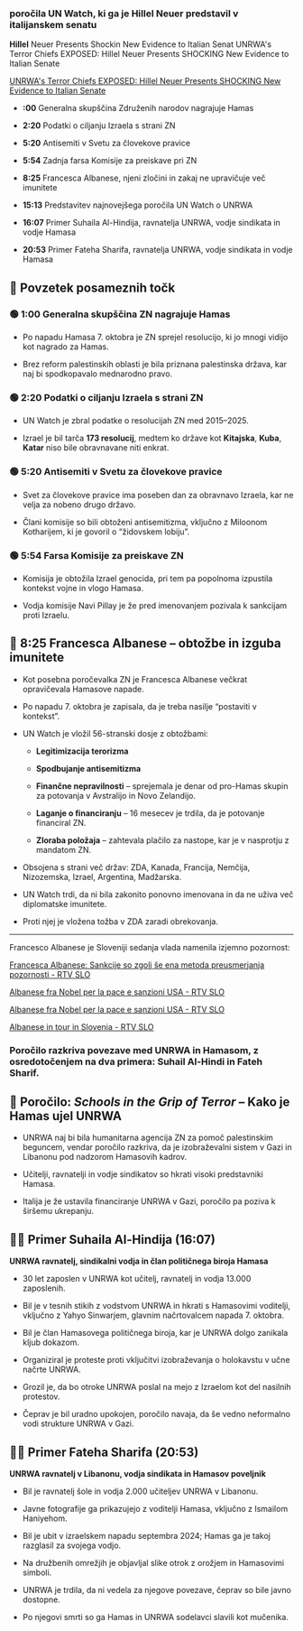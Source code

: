 ﻿### poročila UN Watch, ki ga je Hillel Neuer predstavil v italijanskem senatu

**Hillel** Neuer Presents Shockin New Evidence to Italian Senat
UNRWA's Terror Chiefs EXPOSED: Hillel Neuer Presents SHOCKING New Evidence to Italian Senate

[UNRWA's Terror Chiefs EXPOSED: Hillel Neuer Presents SHOCKING New Evidence to Italian Senate](https://www.youtube.com/watch?v=OP7gqQ5VK6o&t=898s)

-   **:00** Generalna skupščina Združenih narodov nagrajuje Hamas
    
-   **2:20** Podatki o ciljanju Izraela s strani ZN
    
-   **5:20** Antisemiti v Svetu za človekove pravice
    
-   **5:54** Zadnja farsa Komisije za preiskave pri ZN
    
-   **8:25** Francesca Albanese, njeni zločini in zakaj ne upravičuje več imunitete
    
-   **15:13** Predstavitev najnovejšega poročila UN Watch o UNRWA
    
-   **16:07** Primer Suhaila Al-Hindija, ravnatelja UNRWA, vodje sindikata in vodje Hamasa
    
-   **20:53** Primer Fateha Sharifa, ravnatelja UNRWA, vodje sindikata in vodje Hamasa

## 🧭 Povzetek posameznih točk

### 🟢 1:00 Generalna skupščina ZN nagrajuje Hamas

-   Po napadu Hamasa 7. oktobra je ZN sprejel resolucijo, ki jo mnogi vidijo kot nagrado za Hamas.
    
-   Brez reform palestinskih oblasti je bila priznana palestinska država, kar naj bi spodkopavalo mednarodno pravo.
    

### 🟢 2:20 Podatki o ciljanju Izraela s strani ZN

-   UN Watch je zbral podatke o resolucijah ZN med 2015–2025.
    
-   Izrael je bil tarča **173 resolucij**, medtem ko države kot **Kitajska**, **Kuba**, **Katar** niso bile 
   obravnavane niti enkrat.
    

### 🟢 5:20 Antisemiti v Svetu za človekove pravice

-   Svet za človekove pravice ima poseben dan za obravnavo Izraela, kar ne velja za nobeno drugo državo.
    
-   Člani komisije so bili obtoženi antisemitizma, vključno z Miloonom Kotharijem, ki je govoril o “židovskem lobiju”.
    

### 🟢 5:54 Farsa Komisije za preiskave ZN

-   Komisija je obtožila Izrael genocida, pri tem pa popolnoma izpustila kontekst vojne in vlogo Hamasa.
    
-   Vodja komisije Navi Pillay je že pred imenovanjem pozivala k sankcijam proti Izraelu.
    

## 🔴 8:25 Francesca Albanese – obtožbe in izguba imunitete

-   Kot posebna poročevalka ZN je Francesca Albanese večkrat opravičevala Hamasove napade.
    
-   Po napadu 7. oktobra je zapisala, da je treba nasilje “postaviti v kontekst”.
    
-   UN Watch je vložil 56-stranski dosje z obtožbami:
    
    -   **Legitimizacija terorizma**
        
    -   **Spodbujanje antisemitizma**
        
    -   **Finančne nepravilnosti** – sprejemala je denar od pro-Hamas skupin za potovanja v Avstralijo in Novo Zelandijo.
        
    -   **Laganje o financiranju** – 16 mesecev je trdila, da je potovanje financiral ZN.
        
    -   **Zloraba položaja** – zahtevala plačilo za nastope, kar je v nasprotju z mandatom ZN.
        
-   Obsojena s strani več držav: ZDA, Kanada, Francija, Nemčija, Nizozemska, Izrael, Argentina, Madžarska.
    
-   UN Watch trdi, da ni bila zakonito ponovno imenovana in da ne uživa več diplomatske imunitete.
    
-   Proti njej je vložena tožba v ZDA zaradi obrekovanja.

---
Francesco Albanese je Sloveniji sedanja vlada namenila izjemno pozornost:

[Francesca Albanese: Sankcije so zgolj še ena metoda preusmerjanja pozornosti - RTV SLO](https://www.rtvslo.si/svet/francesca-albanese-sankcije-so-zgolj-se-ena-metoda-preusmerjanja-pozornosti/751530)

[Albanese fra Nobel per la pace e sanzioni USA - RTV SLO](https://www.rtvslo.si/capodistria/radio-capodistria/notizie/slovenia/albanese-fra-nobel-per-la-pace-e-sanzioni-usa/751482)

[Albanese fra Nobel per la pace e sanzioni USA - RTV SLO](https://www.rtvslo.si/capodistria/radio-capodistria/notizie/slovenia/albanese-fra-nobel-per-la-pace-e-sanzioni-usa/751482)

[Albanese in tour in Slovenia - RTV SLO](https://www.rtvslo.si/capodistria/radio-capodistria/notizie/slovenia/albanese-in-tour-in-slovenia/751423)
 
### Poročilo razkriva povezave med UNRWA in Hamasom, z osredotočenjem na dva primera: Suhail Al-Hindi in Fateh Sharif.

## 📘 Poročilo: _Schools in the Grip of Terror_ – Kako je Hamas ujel UNRWA

-   UNRWA naj bi bila humanitarna agencija ZN za pomoč palestinskim beguncem, vendar poročilo razkriva, da je izobraževalni sistem v Gazi in Libanonu pod nadzorom Hamasovih kadrov.
    
-   Učitelji, ravnatelji in vodje sindikatov so hkrati visoki predstavniki Hamasa.
    
-   Italija je že ustavila financiranje UNRWA v Gazi, poročilo pa poziva k širšemu ukrepanju.
    

## 🧑‍🏫 Primer Suhaila Al-Hindija (16:07)

**UNRWA ravnatelj, sindikalni vodja in član političnega biroja Hamasa**

-   30 let zaposlen v UNRWA kot učitelj, ravnatelj in vodja 13.000 zaposlenih.
    
-   Bil je v tesnih stikih z vodstvom UNRWA in hkrati s Hamasovimi voditelji, vključno z Yahyo Sinwarjem, glavnim načrtovalcem napada 7. oktobra.
    
-   Bil je član Hamasovega političnega biroja, kar je UNRWA dolgo zanikala kljub dokazom.
    
-   Organiziral je proteste proti vključitvi izobraževanja o holokavstu v učne načrte UNRWA.
    
-   Grozil je, da bo otroke UNRWA poslal na mejo z Izraelom kot del nasilnih protestov.
    
-   Čeprav je bil uradno upokojen, poročilo navaja, da še vedno neformalno vodi strukture UNRWA v Gazi.
    

## 🧑‍🏫 Primer Fateha Sharifa (20:53)

**UNRWA ravnatelj v Libanonu, vodja sindikata in Hamasov poveljnik**

-   Bil je ravnatelj šole in vodja 2.000 učiteljev UNRWA v Libanonu.
    
-   Javne fotografije ga prikazujejo z voditelji Hamasa, vključno z Ismailom Haniyehom.
    
-   Bil je ubit v izraelskem napadu septembra 2024; Hamas ga je takoj razglasil za svojega vodjo.
    
-   Na družbenih omrežjih je objavljal slike otrok z orožjem in Hamasovimi simboli.
    
-   UNRWA je trdila, da ni vedela za njegove povezave, čeprav so bile javno dostopne.
    
-   Po njegovi smrti so ga Hamas in UNRWA sodelavci slavili kot mučenika.


